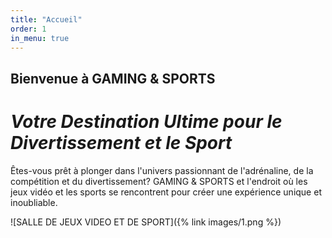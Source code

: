 ```yaml
---
title: "Accueil"
order: 1
in_menu: true
---
```

<style>
@import url('https://fonts.googleapis.com/css2?family=Workbench&display=swap');
</style> 
## Bienvenue à GAMING & SPORTS   
# _Votre Destination Ultime pour le Divertissement et le Sport_ 

Êtes-vous prêt à plonger dans l'univers passionnant de l'adrénaline, de la compétition et du divertissement? GAMING & SPORTS et l'endroit où les jeux vidéo et les sports se rencontrent pour créer une expérience unique et inoubliable.


![SALLE DE JEUX VIDEO ET DE SPORT]({% link images/1.png %}) 